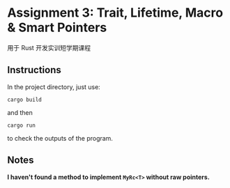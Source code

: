# Assignment 3: Trait, Lifetime, Macro & Smart Pointers

用于 Rust 开发实训短学期课程

## Instructions

In the project directory, just use:

```
cargo build
```

and then

```
cargo run
```

to check the outputs of the program.

## Notes

**I haven't found a method to implement `MyRc<T>` without raw pointers.**